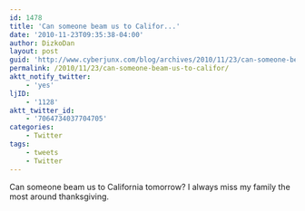 ```yaml
---
id: 1478
title: 'Can someone beam us to Califor...'
date: '2010-11-23T09:35:38-04:00'
author: DizkoDan
layout: post
guid: 'http://www.cyberjunx.com/blog/archives/2010/11/23/can-someone-beam-us-to-califor/'
permalink: /2010/11/23/can-someone-beam-us-to-califor/
aktt_notify_twitter:
    - 'yes'
ljID:
    - '1128'
aktt_twitter_id:
    - '7064734037704705'
categories:
    - Twitter
tags:
    - tweets
    - Twitter
---
```


Can someone beam us to California tomorrow? I always miss my family the most around thanksgiving.